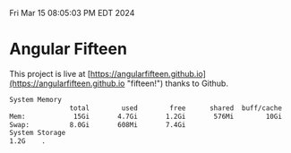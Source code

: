 Fri Mar 15 08:05:03 PM EDT 2024

# Angular Fifteen


This project is live at [https://angularfifteen.github.io](https://angularfifteen.github.io "fifteen!") thanks to Github.

```bash
System Memory
               total        used        free      shared  buff/cache   available
Mem:            15Gi       4.7Gi       1.2Gi       576Mi        10Gi        10Gi
Swap:          8.0Gi       608Mi       7.4Gi
System Storage
1.2G	.
```
